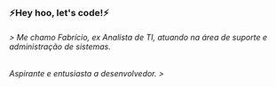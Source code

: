 ### ⚡Hey hoo, let's code!⚡
###### > Me chamo Fabrício, ex Analista de TI, atuando na área de suporte e administração de sistemas.
###### Aspirante e entusiasta a desenvolvedor. >

<!--
**fadetobash/fadetobash** is a ✨ _special_ ✨ repository because its `README.md` (this file) appears on your GitHub profile.

Here are some ideas to get you started:

- 🔭 I’m currently working on ...
- 🌱 I’m currently learning to develop ...
- 👯 I’m looking to collaborate on ...
- 🤔 I’m looking for help with ...
- 💬 Ask me about ...
- 📫 How to reach me: ...
- 😄 Pronouns: ...
- ⚡ Fun fact: ...
-->
